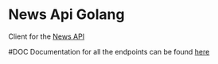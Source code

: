 # News Api Golang
Client for the [News API](https://newsapi.org/)

#DOC
Documentation for all the endpoints can be found [here](https://newsapi.org/docs/endpoints)

